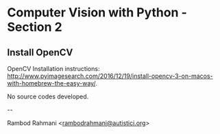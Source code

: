 # Computer Vision with Python - Section 2

## Install OpenCV

OpenCV Installation instructions: <a href="http://www.pyimagesearch.com/2016/12/19/install-opencv-3-on-macos-with-homebrew-the-easy-way/" target="_blank">http://www.pyimagesearch.com/2016/12/19/install-opencv-3-on-macos-with-homebrew-the-easy-way/</a>.

No source codes developed.

--

Rambod Rahmani <<rambodrahmani@autistici.org>>
